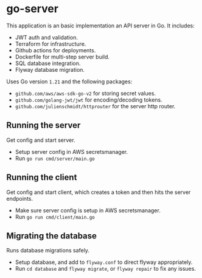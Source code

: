# go-server

This application is an basic implementation an API server in Go.
It includes:
- JWT auth and validation.
- Terraform for infrastructure.
- Github actions for deployments.
- Dockerfile for multi-step server build.
- SQL database integration.
- Flyway database migration.

Uses Go version `1.21` and the following packages:
- `github.com/aws/aws-sdk-go-v2` for storing secret values.
- `github.com/golang-jwt/jwt` for encoding/decoding tokens.
- `github.com/julienschmidt/httprouter` for the server http router.

## Running the server

Get config and start server.
- Setup server config in AWS secretsmanager.
- Run `go run cmd/server/main.go`

## Running the client

Get config and start client, which creates a token and then hits the server endpoints.
- Make sure server config is setup in AWS secretsmanager.
- Run `go run cmd/client/main.go`

## Migrating the database

Runs database migrations safely.
- Setup database, and add to `flyway.conf` to direct flyway appropriately.
- Run `cd database` and `flyway migrate`, or `flyway repair` to fix any issues.
